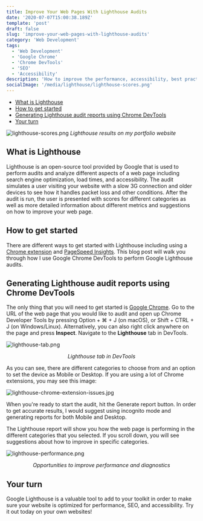 ```yaml
---
title: Improve Your Web Pages With Lighthouse Audits
date: '2020-07-07T15:00:38.189Z'
template: 'post'
draft: false
slug: 'improve-your-web-pages-with-lighthouse-audits'
category: 'Web Development'
tags:
  - 'Web Development'
  - 'Google Chrome'
  - 'Chrome DevTools'
  - 'SEO'
  - 'Accessibility'
description: 'How to improve the performance, accessibility, best practices, and SEO of your website by running a Lighthouse audit.'
socialImage: '/media/lighthouse/lighthouse-scores.png'
---
```


- [What is Lighthouse](#what-is-lighthouse)
- [How to get started](#how-to-get-started)
- [Generating Lighthouse audit reports using Chrome DevTools](#generating-lighthouse-audit-reports-using-chrome-devtools)
- [Your turn](#your-turn)

![lighthouse-scores.png](/media/lighthouse/lighthouse-scores.png)
_Lighthouse results on my portfolio website_

## What is Lighthouse

Lighthouse is an open-source tool provided by Google that is used to perform audits and analyze different aspects of a web page including search engine optimization, load times, and accessibility. The audit simulates a user visiting your website with a slow 3G connection and older devices to see how it handles packet loss and other conditions. After the audit is run, the user is presented with scores for different categories as well as more detailed information about different metrics and suggestions on how to improve your web page.

## How to get started

There are different ways to get started with Lighthouse including using a [Chrome extension] and [PageSpeed Insights]. This blog post will walk you through how I use Google Chrome DevTools to perform Google Lighthouse audits.

## Generating Lighthouse audit reports using Chrome DevTools

The only thing that you will need to get started is [Google Chrome]. Go to the URL of the web page that you would like to audit and open up Chrome Developer Tools by pressing Option + ⌘ + J (on macOS), or Shift + CTRL + J (on Windows/Linux). Alternatively, you can also right click anywhere on the page and press **Inspect**. Navigate to the **Lighthouse** tab in DevTools.

![lighthouse-tab.png](/media/lighthouse/lighthouse-tab.png)

<p style="text-align: center; font-style: italic">Lighthouse tab in DevTools</p>

As you can see, there are different categories to choose from and an option to set the device as Mobile or Desktop. If you are using a lot of Chrome extensions, you may see this image:

![lighthouse-chrome-extension-issues.jpg](/media/lighthouse/lighthouse-chrome-extension-issues.jpg)

When you're ready to start the audit, hit the Generate report button. In order to get accurate results, I would suggest using incognito mode and generating reports for both Mobile and Desktop.

The Lighthouse report will show you how the web page is performing in the different categories that you selected. If you scroll down, you will see suggestions about how to improve in specific categories.

![lighthouse-performance.png](/media/lighthouse/lighthouse-performance.png)

<p style="text-align: center; font-style: italic">Opportunities to improve performance and diagnostics</p>

## Your turn

Google Lighthouse is a valuable tool to add to your toolkit in order to make sure your website is optimized for performance, SEO, and accessibility. Try it out today on your own websites!

[chrome extension]: https://chrome.google.com/webstore/detail/lighthouse/blipmdconlkpinefehnmjammfjpmpbjk?hl=en
[pagespeed insights]: https://developers.google.com/speed/pagespeed/insights/
[google chrome]: https://www.google.com/chrome/
